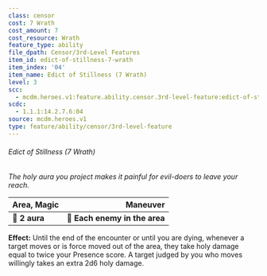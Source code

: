 ```yaml
---
class: censor
cost: 7 Wrath
cost_amount: 7
cost_resource: Wrath
feature_type: ability
file_dpath: Censor/3rd-Level Features
item_id: edict-of-stillness-7-wrath
item_index: '04'
item_name: Edict of Stillness (7 Wrath)
level: 3
scc:
  - mcdm.heroes.v1:feature.ability.censor.3rd-level-feature:edict-of-stillness-7-wrath
scdc:
  - 1.1.1:14.2.7.6:04
source: mcdm.heroes.v1
type: feature/ability/censor/3rd-level-feature
---
```


###### Edict of Stillness (7 Wrath)

*The holy aura you project makes it painful for evil-doers to leave your reach.*

| **Area, Magic** |                  **Maneuver** |
| --------------- | ----------------------------: |
| **📏 2 aura**   | **🎯 Each enemy in the area** |

**Effect:** Until the end of the encounter or until you are dying, whenever a target moves or is force moved out of the area, they take holy damage equal to twice your Presence score. A target judged by you who moves willingly takes an extra 2d6 holy damage.
